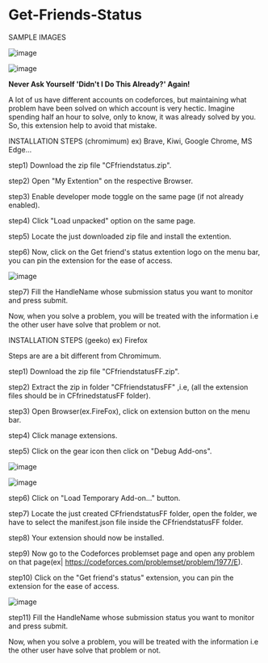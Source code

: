 # Get-Friends-Status
SAMPLE IMAGES

![image](https://github.com/shubhamvermaa/Get-Friends-Status/assets/97392398/c785681b-138e-495e-92c6-a421f7aa5f94)

![image](https://github.com/shubhamvermaa/Get-Friends-Status/assets/97392398/c380860d-17b3-404b-896e-5d4762e28bd3)


**Never Ask Yourself 'Didn't I Do This Already?' Again!**

A lot of us have different accounts on codeforces, but maintaining what problem have been solved on which account is very hectic.
Imagine spending half an hour to solve, only to know, it was already solved by you.
So, this extension help to avoid that mistake.




INSTALLATION STEPS (chromimum) ex) Brave, Kiwi, Google Chrome, MS Edge...

step1) Download the zip file "CFfriendstatus.zip".

step2) Open "My Extention" on the respective Browser.

step3) Enable developer mode toggle on the same page (if not already enabled).

step4) Click "Load unpacked" option on the same page.

step5) Locate the just downloaded zip file and install the extention.

step6) Now, click on the Get friend's status extention logo on the menu bar, you can pin the extension for the ease of access.

![image](https://github.com/shubhamvermaa/Get-Friends-Status/assets/97392398/4d1cc88a-63dd-42f0-8be2-f12f40be147e)

step7) Fill the HandleName whose submission status you want to monitor and press submit.

Now, when you solve a problem, you will be treated with the information i.e the other user have solve that problem or not.






INSTALLATION STEPS (geeko) ex) Firefox

Steps are are a bit different from Chromimum.

step1) Download the zip file "CFfriendstatusFF.zip".

step2) Extract the zip in folder "CFfriendstatusFF" ,i.e, (all the extension files should be in CFfrinedstatusFF folder).

step3) Open Browser(ex.FireFox), click on extension button on the menu bar.

step4) Click manage extensions.

step5) Click on the gear icon then click on "Debug Add-ons".

![image](https://github.com/shubhamvermaa/Get-Friends-Status/assets/97392398/7fe214df-4a65-4ea2-b94e-f5f293878efb)

![image](https://github.com/shubhamvermaa/Get-Friends-Status/assets/97392398/26633eb6-e91e-4cab-94eb-1fd225a3fda2)

step6) Click on "Load Temporary Add-on..." button.

step7) Locate the just created CFfriendstatusFF folder, open the folder, we have to select the manifest.json file inside the CFfriendstatusFF folder.

step8) Your extension should now be installed.

step9) Now go to the Codeforces problemset page and open any problem on that page(ex|  https://codeforces.com/problemset/problem/1977/E).

step10) Click on the "Get friend's status" extension, you can pin the extension for the ease of access.

![image](https://github.com/shubhamvermaa/Get-Friends-Status/assets/97392398/dc07c253-727a-420c-9f31-6541b92b3e7f)

step11) Fill the HandleName whose submission status you want to monitor and press submit.

Now, when you solve a problem, you will be treated with the information i.e the other user have solve that problem or not.



